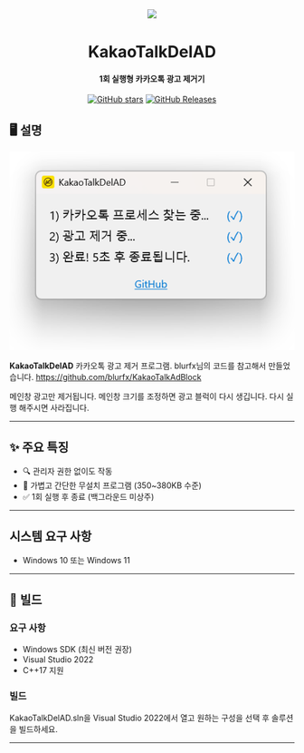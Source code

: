 <div align="center">
  <img src="KTDelAD.ico"  width="200"/>
  <h1 align="center">KakaoTalkDelAD</h1>
  <h4 align="center">1회 실행형 카카오톡 광고 제거기</h4>
</div>

<div align="center">
  <a href="https://github.com/HiSkyZen/KakaoTalkDelAD"><img src="https://img.shields.io/github/stars/hiskyzen/kakaotalkdelad.svg?logo=github&style=for-the-badge" alt="GitHub stars"></a>
  <a href="https://github.com/HiSkyZen/KakaoTalkDelAD/releases/latest"><img src="https://img.shields.io/github/downloads/hiskyzen/kakaotalkdelad/total.svg?style=for-the-badge&logo=github" alt="GitHub Releases"></a>
</div>

## 🖥️ 설명

![KakaoTalkDelAD](https://raw.githubusercontent.com/HiSkyZen/KakaoTalkDelAD/main/Docs/KakaoTalkDelAD.png)

**KakaoTalkDelAD** 카카오톡 광고 제거 프로그램. blurfx님의 코드를 참고해서 만들었습니다. https://github.com/blurfx/KakaoTalkAdBlock

메인창 광고만 제거됩니다.
메인창 크기를 조정하면 광고 블럭이 다시 생깁니다. 다시 실행 해주시면 사라집니다.

---

## ✨ 주요 특징

- 🔍 관리자 권한 없이도 작동
- 📐 가볍고 간단한 무설치 프로그램 (350~380KB 수준)
- ✅ 1회 실행 후 종료 (백그라운드 미상주)

---

## 시스템 요구 사항
 * Windows 10 또는 Windows 11

---

## 🔧 빌드
### 요구 사항
 * Windows SDK (최신 버전 권장)
 * Visual Studio 2022 
 * C++17 지원

### 빌드
KakaoTalkDelAD.sln을 Visual Studio 2022에서 열고 원하는 구성을 선택 후 솔루션을 빌드하세요.

---

